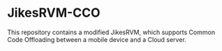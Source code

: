 JikesRVM-CCO
============

This repository contains a modified JikesRVM, which supports Common Code Offloading between a mobile device and a Cloud server. 
